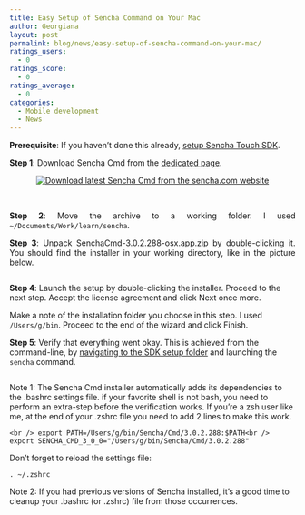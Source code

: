 ```yaml
---
title: Easy Setup of Sencha Command on Your Mac
author: Georgiana
layout: post
permalink: blog/news/easy-setup-of-sencha-command-on-your-mac/
ratings_users:
  - 0
ratings_score:
  - 0
ratings_average:
  - 0
categories:
  - Mobile development
  - News
---
```

<p style="text-align: justify;">
  <strong>Prerequisite</strong>: If you haven&#8217;t done this already, <a title="Easy Setup of Sencha Touch SDK on Your Mac" href="http://www.tekkie.ro/mobile-development/easy-setup-of-sencha-touch-sdk-on-your-mac/">setup Sencha Touch SDK</a>.
</p>

<p style="text-align: justify;">
  <strong>Step 1</strong>: Download Sencha Cmd from the <a title="download latest Sencha Cmd" href="http://www.sencha.com/products/sencha-cmd/download">dedicated page</a>.
</p>

<p style="text-align: center;">
  <a href="http://i2.wp.com/www.tekkie.ro/wp-content/uploads/2013/02/download-sencha-cmd.png"><img class="aligncenter size-medium wp-image-350" title="download-sencha-cmd" src="http://i2.wp.com/www.tekkie.ro/wp-content/uploads/2013/02/download-sencha-cmd-300x205.png?fit=300%2C205" alt="Download latest Sencha Cmd from the sencha.com website" data-recalc-dims="1" /></a>
</p>

<p style="text-align: justify;">
  &nbsp;
</p>

<p style="text-align: justify;">
  <strong>Step 2</strong>: Move the archive to a working folder. I used <code>~/Documents/Work/learn/sencha</code>.
</p>

<p style="text-align: justify;">
  <strong>Step 3</strong>: Unpack SenchaCmd-3.0.2.288-osx.app.zip by double-clicking it. You should find the installer in your working directory, like in the picture below.
</p>

<p style="text-align: justify;">
  <a href="http://i0.wp.com/www.tekkie.ro/wp-content/uploads/2013/02/sencha-cmd-installer.png"><img class="aligncenter size-medium wp-image-353" title="sencha-cmd-installer" src="http://i0.wp.com/www.tekkie.ro/wp-content/uploads/2013/02/sencha-cmd-installer-300x221.png?fit=300%2C221" alt="" data-recalc-dims="1" /></a>
</p>

**Step 4**: Launch the setup by double-clicking the installer. Proceed to the next step. Accept the license agreement and click Next once more.

[<img class="aligncenter size-medium wp-image-354" title="sencha-cmd-installation-directory" src="http://i1.wp.com/www.tekkie.ro/wp-content/uploads/2013/02/sencha-cmd-installation-directory-300x228.png?fit=300%2C228" alt="" data-recalc-dims="1" />][1]  
Make a note of the installation folder you choose in this step. I used `/Users/g/bin`. Proceed to the end of the wizard and click Finish.

**Step 5**: Verify that everything went okay. This is achieved from the command-line, by [navigating to the SDK setup folder][2] and launching the `sencha` command.

[<img class="aligncenter size-medium wp-image-359" title="verify-sencha-command" src="http://i1.wp.com/www.tekkie.ro/wp-content/uploads/2013/02/verify-sencha-command-300x221.png?fit=300%2C221" alt="" data-recalc-dims="1" />][3]

Note 1: The Sencha Cmd installer automatically adds its dependencies to the .bashrc settings file. if your favorite shell is not bash, you need to perform an extra-step before the verification works. If you&#8217;re a zsh user like me, at the end of your .zshrc file you need to add 2 lines to make this work.

[<img class="aligncenter size-full wp-image-360" title="zshrc path additions" src="http://i2.wp.com/www.tekkie.ro/wp-content/uploads/2013/02/zshrc.png?fit=525%2C129" alt="" data-recalc-dims="1" />][4]`<br />
export PATH=/Users/g/bin/Sencha/Cmd/3.0.2.288:$PATH<br />
export SENCHA_CMD_3_0_0="/Users/g/bin/Sencha/Cmd/3.0.2.288"`

Don&#8217;t forget to reload the settings file:

`. ~/.zshrc`

Note 2: If you had previous versions of Sencha installed, it&#8217;s a good time to cleanup your .bashrc (or .zshrc) file from those occurrences.

 [1]: http://i1.wp.com/www.tekkie.ro/wp-content/uploads/2013/02/sencha-cmd-installation-directory.png
 [2]: http://www.tekkie.ro/mobile-development/easy-setup-of-sencha-touch-sdk-on-your-mac/ "Easy Setup of Sencha Touch SDK on Your Mac"
 [3]: http://i2.wp.com/www.tekkie.ro/wp-content/uploads/2013/02/verify-sencha-command.png
 [4]: http://i2.wp.com/www.tekkie.ro/wp-content/uploads/2013/02/zshrc.png
